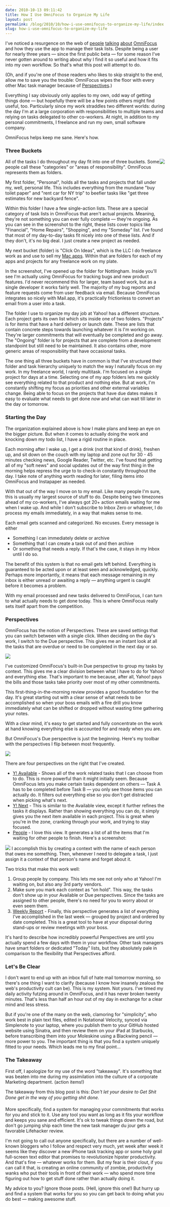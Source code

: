 ```yaml
---
date: 2010-10-13 09:11:42
title: How I Use OmniFocus to Organize My Life
layout: post
permalink: /blog/2010/10/how-i-use-omnifocus-to-organize-my-life/index.html
slug: how-i-use-omnifocus-to-organize-my-life
---
```

I've noticed a resurgence on the web of [people](http://forkbombr.net/simple-tasks/) [talking](http://shawnblanc.net/2010/10/briefly-on-omnifocus/) [about](http://mondaybynoon.com/2009/02/02/how-i-use-omnifocus-to-help-get-things-done/) [OmniFocus](http://www.omnigroup.com/products/omnifocus/) and how they use the app to manage their task lists. Despite being a user for nearly three years &mdash; since the first public beta &mdash; for some reason I've never gotten around to writing about why I find it so useful and how it fits into my own workflow. So that's what this post will attempt to do.

(Oh, and if you're one of those readers who likes to skip straight to the end, allow me to save you the trouble: OmniFocus wipes the floor with every other Mac task manager because of [Perspectives](http://www.omnigroup.com/blog/entry/Getting_active_with_OmniFocus_perspectives_and_wrapup/).)

Everything I say obviously only applies to my own, odd way of getting things done &mdash; but hopefully there will be a few points others might find useful, too. Particularly since my work straddles two different worlds: during the day I'm at a large corporation with responsibilities to multiple teams and relying on tasks delegated to other co-workers. At night, in addition to my personal commitments, I freelance and run my own, small software company.

OmniFocus helps keep me sane. Here's how.

### Three Buckets ###

<img src="{{ site.cdn_url }}/blog/of-projects.png" style="float:right;">

All of the tasks I do throughout my day fit into one of three buckets. Some people call these "categories" or "areas of responsibility". OmniFocus represents them as folders.

My first folder, "Personal", holds all the tasks and projects that fall under my, well, personal life. This includes everything from the mundane "buy toilet paper" and "rent car for NY trip" to beefier tasks like "get three estimates for new backyard fence".

Within this folder I have a few single-action lists. These are a special category of task lists in OmniFocus that aren't actual projects. Meaning, they're not something you can ever fully complete &mdash; they're ongoing. As you can see in the screenshot to the right, these lists cover topics like "Financial", "Home Repairs", "Shopping", and my "Someday" list. I've found that most of my day-to-day tasks fit nicely into one of these lists. And if they don't, it's no big deal. I just create a new project as needed.

My next bucket (folder) is "Click On Ideas", which is the LLC I do freelance work as and use to sell my [Mac apps](http://clickontyler.com/store/). Within that are folders for each of my apps and projects for any freelance work on my plate.

In the screenshot, I've opened up the folder for Nottingham. Inside you'll see I'm actually using OmniFocus for tracking bugs and new product features. I'd never recommend this for larger, team based work, but as a single developer it works fairly well. The majority of my bug reports and feature requests come from user feedback via email. Because OmniFocus integrates so nicely with Mail.app, it's practically frictionless to convert an email from a user into a task.

The folder I use to organize my day job at Yahoo! has a different structure. Each project gets its own list which sits inside one of two folders. "Projects" is for items that have a hard delivery or launch date. These are lists that contain concrete steps towards launching whatever it is I'm working on. They're larger commitments that will eventually be completed and go away. The "Ongoing" folder is for projects that are complete from a development standpoint but still need to be maintained. It also contains other, more generic areas of responsibility that have occasional tasks.

The one thing all three buckets have in common is that I've structured their folder and task hierarchy uniquely to match the way I naturally focus on my work. In my freelance world, I rarely multitask. I'm focused on a single project for days at a time. Selecting one of my app folders lets me quickly see everything related to that product and nothing else. But at work, I'm constantly shifting my focus as priorities and other external variables change. Being able to focus on the projects that have due dates makes it easy to evaluate what needs to get done _now_ and what can wait till later in the day or tomorrow.

### Starting the Day ###

The organization explained above is how I make plans and keep an eye on the bigger picture. But when it comes to actually doing the work and knocking down my todo list, I have a rigid routine in place.

Each morning after I wake up, I get a drink (not that kind of drink), freshen up, and sit down on the couch with my laptop and zone out for 30 - 45 minutes checking news, Google Reader, Twitter, etc. I've found that getting all of my "soft news" and social updates out of the way first thing in the morning helps repress the urge to to check-in constantly throughout the day. I take note of anything worth reading for later, filing items into OmniFocus and Instapaper as needed.

With that out of the way I move on to my email. Like many people I'm sure, this is usually my largest source of stuff to do. Despite being two timezones ahead of my co-workers, I've always got 20+ action emails waiting for me when I wake up. And while I don't subscribe to Inbox Zero or whatever, I do process my emails immediately, in a way that makes sense to me.

Each email gets scanned and categorized. No excuses. Every message is either

 * Something I can immediately delete or archive
 * Something that I can create a task out of and then archive
 * Or something that needs a reply. If that's the case, it stays in my Inbox until I do so.

The benefit of this system is that no email gets left behind. Everything is guaranteed to be acted upon or at least seen and acknowledged, quickly. Perhaps more importantly, it means that each message remaining in my inbox is either unread or awaiting a reply &mdash; anything urgent is caught before it becomes a problem.

With my email processed and new tasks delivered to OmniFocus, I can turn to what actually needs to get done today. This is where OmniFocus really sets itself apart from the competition.

### Perspectives ###

OmniFocus has the notion of Perspectives. These are saved settings that you can switch between with a single click. When deciding on the day's work, I switch to the Due perspective. This gives me an instant look at all the tasks that are overdue or need to be completed in the next day or so.

<img src="{{ site.cdn_url }}/blog/of-due.png">

I've customized OmniFocus's built-in Due perspective to group my tasks by context. This gives me a clear division between what I have to do for Yahoo! and everything else. That's important to me because, after all, Yahoo! pays the bills and those tasks take priority over most of my other commitments.

This first-thing-in-the-morning review provides a good foundation for the day. It's great starting out with a clear sense of what needs to be accomplished so when your boss emails with a fire drill you know immediately what can be shifted or dropped without wasting time gathering your notes.

With a clear mind, it's easy to get started and fully concentrate on the work at hand knowing everything else is accounted for and ready when you are.

But OmniFocus's Due perspective is just the beginning. Here's my toolbar with the perspectives I flip between most frequently.

<img src="{{ site.cdn_url }}/blog/of-toolbar2.png">

There are four perspectives on the right that I've created.

 * [Y! Available](http://cdn.clickontyler.com/blog/of-available.png) - Shows all of the work related tasks that I can choose from to do. This is more powerful than it might initially seem. Because OmniFocus lets you make certain tasks dependent on others &mdash; Task A has to be completed before Task B &mdash; you only see those items you can actually do. It filters out everything else so you don't get distracted when picking what's next.
 * [Y! Next](http://cdn.clickontyler.com/blog/of-next.png) - This is similar to the Available view, except it further refines the tasks it displays. Rather than showing everything you can do, it simply gives you the next item available in each project. This is great when you're in the zone, cranking through your work, and trying to stay focused.
 * [People](http://cdn.clickontyler.com/blog/of-people.png) - I love this view. It generates a list of all the items that I'm waiting for other people to finish. Here's a screenshot:  
<img src="{{ site.cdn_url }}/blog/of-people2.png">  
I accomplish this by creating a context with the name of each person that owes me something. Then, whenever I need to delegate a task, I just assign it a context of that person's name and forget about it.  
  
Two tricks that make this work well:  
  
1.  Group people by company. This lets me see not only who at Yahoo! I'm waiting on, but also any 3rd party vendors.  
2.  Make sure you mark each context as "on hold". This way, the tasks don't show up in your Available or Due perspectives. Since the tasks are assigned to other people, there's no need for you to worry about or even seem them.
3.  [Weekly Report](http://cdn.clickontyler.com/blog/of-weekly.png) - Finally, this perspective generates a list of everything I've accomplished in the last week &mdash; grouped by project and ordered by date completed. This is a great tool to have at your disposal during stand-ups or review meetings with your boss.

It's hard to describe how incredibly powerful Perspectives are until you actually spend a few days with them in your workflow. Other task managers have smart folders or dedicated "Today" lists, but they absolutely pale in comparison to the flexibility that Perspectives afford.

### Let's Be Clear ###

I don't want to end up with an inbox full of hate mail tomorrow morning, so there's one thing I want to clarify (because I know how insanely zealous the web's productivity cult can be). This is my system. Not yours. I've timed my daily activity futzing around in OmniFocus, and it has never broken twenty minutes. That's less than half an hour out of my day in exchange for a clear mind and less stress.

But if you're one of the many on the web, clamoring for "simplicity", who work best in plain text files, edited in Notational Velocity, synced via Simplenote to your laptop, where you publish them to your GitHub hosted website using Sinatra, and then review them on your iPad at Starbucks, before transcribing them into your Moleskine using a Blackwing pencil &mdash; more power to you. The important thing is that you find a system uniquely fitted to your needs. Which leads me to my final point...

### The Takeaway ###

First off, I apologize for my use of the word "takeaway". It's something that was beaten into me during my assimilation into the culture of a corporate Marketing department. (action items!)

The takeaway from this blog post is this: _Don't let your desire to Get Shit Done&#0153; get in the way of you getting shit done._

More specifically, find a system for managing your commitments that works for you and stick to it. Use any tool you want as long as it fits your workflow and keeps you sane and efficient. It's ok to tweak things down the road, but don't go jumping ship each time the new task manager du jour gets a favorable Lifehacker review.

I'm not going to call out anyone specifically, but there are a number of well-known bloggers who I follow and respect very much, yet week after week it seems like they discover a new iPhone task tracking app or some holy grail full-screen text editor that promises to revolutionize hipster productivity. And that's fine &mdash; whatever works for them. But my fear is their clout, if you can call it that, is creating an online community of zombie, productivity wanks who put their tools in front of their work &mdash; who spend more time figuring out how to get stuff done rather than actually doing it.

My advice to you? Ignore those posts. (Hell, ignore this one!) But hurry up and find a system that works for you so you can get back to doing what you do best &mdash; making awesome stuff.